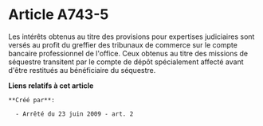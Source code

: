 # Article A743-5

Les intérêts obtenus au titre des provisions pour expertises judiciaires sont versés au profit du greffier des tribunaux de
commerce sur le compte bancaire professionnel de l'office. Ceux obtenus au titre des missions de séquestre transitent par le
compte de dépôt spécialement affecté avant d'être restitués au bénéficiaire du séquestre.

**Liens relatifs à cet article**

	**Créé par**:

	  - Arrêté du 23 juin 2009 - art. 2
